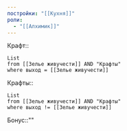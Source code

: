 ```yaml
---
постройки: "[[Кухня]]"
роли:
  - "[[Алхимик]]"
---
```

Крафт::
```dataview
List
from [[Зелье живучести]] AND "Крафты"
where выход = [[Зелье живучести]] 
```
Крафты::
```dataview
List
from [[Зелье живучести]] AND "Крафты"
where выход != [[Зелье живучести]]
```
Бонус::""
